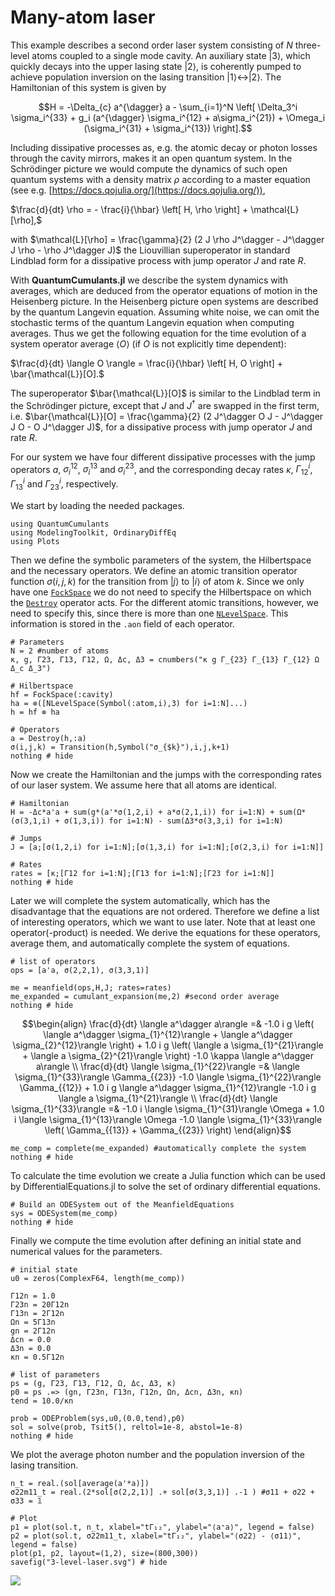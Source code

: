 # Many-atom laser

This example describes a second order laser system consisting of $N$ three-level atoms coupled to a single mode cavity. An auxiliary state $|3\rangle$, which quickly decays into the upper lasing state $|2\rangle$, is coherently pumped to achieve population inversion on the lasing transition $|1\rangle \leftrightarrow |2\rangle$. The Hamiltonian of this system is given by

```math
H = -\Delta_{c} a^{\dagger} a  - \sum_{i=1}^N \left[ \Delta_3^i \sigma_i^{33}  + g_i (a^{\dagger} \sigma_i^{12} + a\sigma_i^{21}) + \Omega_i (\sigma_i^{31} + \sigma_i^{13}) \right].
```

Including dissipative processes as, e.g. the atomic decay or photon losses through the cavity mirrors, makes it an open quantum system. In the Schrödinger picture we would compute the dynamics of such open quantum systems with a density matrix $\rho$ according to a master equation (see e.g. [https://docs.qojulia.org/](https://docs.qojulia.org/)),

$\frac{d}{dt} \rho = - \frac{i}{\hbar} \left[ H, \rho \right] + \mathcal{L}[\rho],$

with $\mathcal{L}[\rho] = \frac{\gamma}{2} (2 J \rho J^\dagger - J^\dagger J \rho - \rho J^\dagger J)$ the Liouvillian superoperator in standard Lindblad form for a dissipative process with jump operator $J$ and rate $R$.

With **QuantumCumulants.jl** we describe the system dynamics with averages, which are deduced from the operator equations of motion in the Heisenberg picture. In the Heisenberg picture open systems are described by the quantum Langevin equation. Assuming white noise, we can omit the stochastic terms of the quantum Langevin equation when computing averages. Thus we get the following equation for the time evolution of a system operator average $\langle O \rangle$ (if $O$ is not explicitly time dependent):

$\frac{d}{dt} \langle O \rangle = \frac{i}{\hbar} \left[ H, O \right] + \bar{\mathcal{L}}[O].$

The superoperator $\bar{\mathcal{L}}[O]$ is similar to the Lindblad term in the Schrödinger picture, except that $J$ and $J^\dagger$ are swapped in the first term, i.e. $\bar{\mathcal{L}}[O] = \frac{\gamma}{2} (2 J^\dagger O J - J^\dagger J O - O J^\dagger J)$, for a dissipative process with jump operator $J$ and rate $R$.

For our system we have four different dissipative processes with the jump operators $a$, $\sigma^{12}_i$, $\sigma^{13}_i$ and $\sigma^{23}_i$, and the corresponding decay rates $\kappa$, $\Gamma^i_{12}$, $\Gamma^i_{13}$ and $\Gamma^i_{23}$, respectively.

We start by loading the needed packages.


```@example 3-level-laser
using QuantumCumulants
using ModelingToolkit, OrdinaryDiffEq
using Plots
```

Then we define the symbolic parameters of the system, the Hilbertspace and the necessary operators. We define an atomic transition operator function $\sigma(i,j,k)$ for the transition from $|j \rangle$ to $|i \rangle$ of atom $k$. Since we only have one [`FockSpace`](@ref) we do not need to specify the Hilbertspace on which the [`Destroy`](@ref) operator acts. For the different atomic transitions, however, we need to specify this, since there is more than one [`NLevelSpace`](@ref). This information is stored in the `.aon` field of each operator.


```@example 3-level-laser
# Parameters
N = 2 #number of atoms
κ, g, Γ23, Γ13, Γ12, Ω, Δc, Δ3 = cnumbers("κ g Γ_{23} Γ_{13} Γ_{12} Ω Δ_c Δ_3")

# Hilbertspace
hf = FockSpace(:cavity)
ha = ⊗([NLevelSpace(Symbol(:atom,i),3) for i=1:N]...)
h = hf ⊗ ha

# Operators
a = Destroy(h,:a)
σ(i,j,k) = Transition(h,Symbol("σ_{$k}"),i,j,k+1)
nothing # hide
```

Now we create the Hamiltonian and the jumps with the corresponding rates of our laser system. We assume here that all atoms are identical.


```@example 3-level-laser
# Hamiltonian
H = -Δc*a'a + sum(g*(a'*σ(1,2,i) + a*σ(2,1,i)) for i=1:N) + sum(Ω*(σ(3,1,i) + σ(1,3,i)) for i=1:N) - sum(Δ3*σ(3,3,i) for i=1:N)

# Jumps
J = [a;[σ(1,2,i) for i=1:N];[σ(1,3,i) for i=1:N];[σ(2,3,i) for i=1:N]]

# Rates
rates = [κ;[Γ12 for i=1:N];[Γ13 for i=1:N];[Γ23 for i=1:N]]
nothing # hide
```

Later we will complete the system automatically, which has the disadvantage that the equations are not ordered. Therefore we define a list of interesting operators, which we want to use later. Note that at least one operator(-product) is needed. We derive the equations for these operators, average them, and automatically complete the system of equations.


```@example 3-level-laser
# list of operators
ops = [a'a, σ(2,2,1), σ(3,3,1)]

me = meanfield(ops,H,J; rates=rates)
me_expanded = cumulant_expansion(me,2) #second order average
nothing # hide
```

```math
\begin{align}
\frac{d}{dt} \langle a^\dagger  a\rangle  =& -1.0 i g \left( \langle a^\dagger  \sigma_{1}^{12}\rangle  + \langle a^\dagger  \sigma_{2}^{12}\rangle  \right) + 1.0 i g \left( \langle a  \sigma_{1}^{21}\rangle  + \langle a  \sigma_{2}^{21}\rangle  \right) -1.0 \kappa \langle a^\dagger  a\rangle  \\
\frac{d}{dt} \langle \sigma_{1}^{22}\rangle  =& \langle \sigma_{1}^{33}\rangle  \Gamma_{{23}} -1.0 \langle \sigma_{1}^{22}\rangle  \Gamma_{{12}} + 1.0 i g \langle a^\dagger  \sigma_{1}^{12}\rangle  -1.0 i g \langle a  \sigma_{1}^{21}\rangle  \\
\frac{d}{dt} \langle \sigma_{1}^{33}\rangle  =& -1.0 i \langle \sigma_{1}^{31}\rangle  \Omega + 1.0 i \langle \sigma_{1}^{13}\rangle  \Omega -1.0 \langle \sigma_{1}^{33}\rangle  \left( \Gamma_{{13}} + \Gamma_{{23}} \right)
\end{align}
```

```@example 3-level-laser
me_comp = complete(me_expanded) #automatically complete the system
nothing # hide
```

To calculate the time evolution we create a Julia function which can be used by DifferentialEquations.jl to solve the set of ordinary differential equations.

```@example 3-level-laser
# Build an ODESystem out of the MeanfieldEquations
sys = ODESystem(me_comp)
nothing # hide
```

Finally we compute the time evolution after defining an initial state and numerical values for the parameters.


```@example 3-level-laser
# initial state
u0 = zeros(ComplexF64, length(me_comp))

Γ12n = 1.0
Γ23n = 20Γ12n
Γ13n = 2Γ12n
Ωn = 5Γ13n
gn = 2Γ12n
Δcn = 0.0
Δ3n = 0.0
κn = 0.5Γ12n

# list of parameters
ps = (g, Γ23, Γ13, Γ12, Ω, Δc, Δ3, κ)
p0 = ps .=> (gn, Γ23n, Γ13n, Γ12n, Ωn, Δcn, Δ3n, κn)
tend = 10.0/κn

prob = ODEProblem(sys,u0,(0.0,tend),p0)
sol = solve(prob, Tsit5(), reltol=1e-8, abstol=1e-8)
nothing # hide
```

We plot the average photon number and the population inversion of the lasing transition.


```@example 3-level-laser
n_t = real.(sol[average(a'*a)])
σ22m11_t = real.(2*sol[σ(2,2,1)] .+ sol[σ(3,3,1)] .-1 ) #σ11 + σ22 + σ33 = 𝟙

# Plot
p1 = plot(sol.t, n_t, xlabel="tΓ₁₂", ylabel="⟨a⁺a⟩", legend = false)
p2 = plot(sol.t, σ22m11_t, xlabel="tΓ₁₂", ylabel="⟨σ22⟩ - ⟨σ11⟩", legend = false)
plot(p1, p2, layout=(1,2), size=(800,300))
savefig("3-level-laser.svg") # hide
```

![](3-level-laser.svg)
